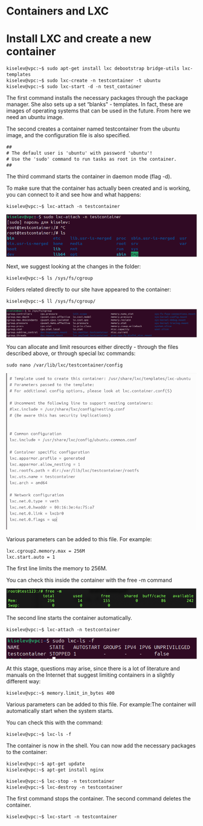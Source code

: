# Containers and LXC

# Install LXC and create a new container

```
kiselev@vpc:~$ sudo apt-get install lxc debootstrap bridge-utils lxc-templates
kiselev@vpc:~$ sudo lxc-create -n testcontainer -t ubuntu
kiselev@vpc:~$ sudo lxc-start -d -n test_container
```

The first command installs the necessary packages through the package manager. She also sets up a set “blanks" - templates. In fact, these are images of operating systems that can be used in the future. From here we need an ubuntu image.

The second creates a container named testcontainer from the ubuntu image, and the configuration file is also specified.

```
##
# The default user is 'ubuntu' with password 'ubuntu'!
# Use the 'sudo' command to run tasks as root in the container.
##
```

The third command starts the container in daemon mode (flag -d).

To make sure that the container has actually been created and is working, you can connect to it and see how and what happens:

```
kiselev@vpc:~$ lxc-attach -n testcontainer
```

![testcontainer](./img/testcontainer.png)

Next, we suggest looking at the changes in the folder:

```
kiselev@vpc:~$ ls /sys/fs/cgroup
```

Folders related directly to our site have appeared to the container:

```
kiselev@vpc:~$ ll /sys/fs/cgroup/
```

![cgroup](./img/cgroup.png)

You can allocate and limit resources either directly - through the files described above, or through
special lxc commands:

```
sudo nano /var/lib/lxc/testcontainer/config
```

![config](./img/config.png)

Various parameters can be added to this file. For example:

```
lxc.cgroup2.memory.max = 256M
lxc.start.auto = 1
```

The first line limits the memory to 256M.

You can check this inside the container with the free -m command

![lsx_memory](./img/lsx_memory.png)

The second line starts the container automatically.

```
kiselev@vpc:~$ lxc-attach -n testcontainer
```

![autoplay](./img/lsx_auto.png)

At this stage, questions may arise, since there is a lot of literature and manuals on the Internet that suggest limiting containers in a slightly different way:

```
kiselev@vpc:~$ memory.limit_in_bytes 400
```

Various parameters can be added to this file. For example:The container will automatically start when the system starts.

You can check this with the command:

```
kiselev@vpc:~$ lxc-ls -f
```

The container is now in the shell. You can now add the necessary packages to the container:

```
kiselev@vpc:~$ apt-get update
kiselev@vpc:~$ apt-get install nginx
```

```
kiselev@vpc:~$ lxc-stop -n testcontainer
kiselev@vpc:~$ lxc-destroy -n testcontainer
```

The first command stops the container. The second command deletes the container.

```
kiselev@vpc:~$ lxc-start -n testcontainer
```
